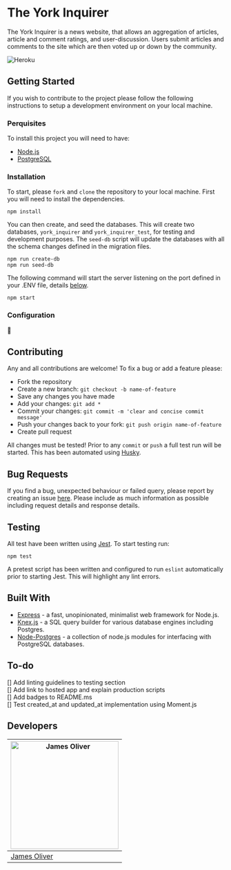 # The York Inquirer

The York Inquirer is a news website, that allows an aggregation of articles, article and comment ratings, and user-discussion. Users submit articles and comments to the site which are then voted up or down by the community.

![Heroku](https://github.com/J-R-Oliver/the-york-inquirer/workflows/Heroku/badge.svg)

## Getting Started

If you wish to contribute to the project please follow the following instructions to setup a development environment on your local machine.

### Perquisites 

To install this project you will need to have: 

* [Node.js](https://nodejs.org)
* [PostgreSQL](https://www.postgresql.org)

### Installation

To start, please `fork` and `clone` the repository to your local machine.  First you will need to install the dependencies. 

```
npm install
```

You can then create, and seed the databases. This will create two databases, `york_inquirer` and `york_inquirer_test`, for testing and development purposes. The `seed-db` script will update the databases with all the schema changes defined in the migration files.

```
npm run create-db
npm run seed-db
```

The following command will start the server listening on the port defined in your .ENV file, details [below](###-Configuration).

```
npm start
```

### Configuration 

:construction:

## Contributing

Any and all contributions are welcome! To fix a bug or add a feature please: 

* Fork the repository
* Create a new branch: `git checkout -b name-of-feature`
* Save any changes you have made
* Add your changes: `git add *`
* Commit your changes: `git commit -m 'clear and concise commit message'`
* Push your changes back to your fork: `git push origin name-of-feature`
* Create pull request

All changes must be tested! Prior to any `commit` or `push` a full test run will be started. This has been automated using [Husky](https://github.com/typicode/husky).

## Bug Requests

If you find a bug, unexpected behaviour or failed query, please report by creating an issue [here](https://github.com/J-R-Oliver/the-york-inquirer/issues). Please include as much information as possible including request details and response details.

## Testing 

All test have been written using [Jest](https://jestjs.io). To start testing run:

```
npm test
```

A pretest script has been written and configured to run `eslint` automatically prior to starting Jest. This will highlight any lint errors.

## Built With

* [Express](http://expressjs.com) - a fast, unopinionated, minimalist web framework for Node.js.
* [Knex.js](http://knexjs.org) - a SQL query builder for various database engines including Postgres.
* [Node-Postgres](https://node-postgres.com) - a collection of node.js modules for interfacing with PostgreSQL databases. 

## To-do

[] Add linting guidelines to testing section\
[] Add link to hosted app and explain production scripts\
[] Add badges to README.ms\
[] Test created_at and updated_at implementation using Moment.js

## Developers 

[<img src="https://avatars0.githubusercontent.com/u/57285673?s=460&u=f84015efaae37809b255feece51e0516fe750767&v=4 =250x250" alt="James Oliver" width="250" height="250">](https://github.com/J-R-Oliver)|
---|
[James Oliver](https://github.com/J-R-Oliver)|
